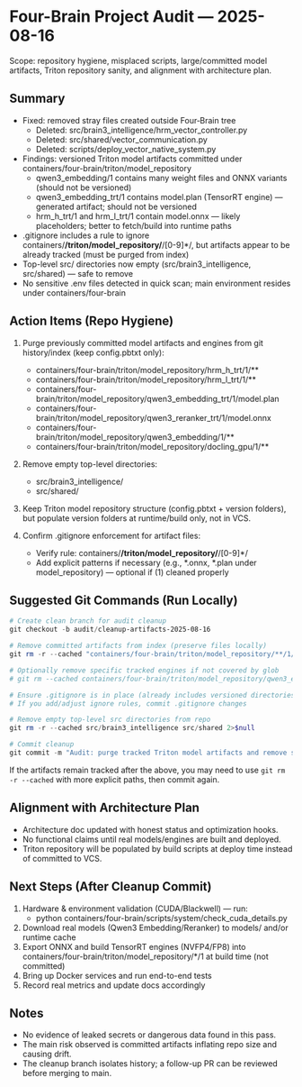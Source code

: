 # Four-Brain Project Audit — 2025-08-16

Scope: repository hygiene, misplaced scripts, large/committed model artifacts, Triton repository sanity, and alignment with architecture plan.

## Summary
- Fixed: removed stray files created outside Four‑Brain tree
  - Deleted: src/brain3_intelligence/hrm_vector_controller.py
  - Deleted: src/shared/vector_communication.py
  - Deleted: scripts/deploy_vector_native_system.py
- Findings: versioned Triton model artifacts committed under containers/four-brain/triton/model_repository
  - qwen3_embedding/1 contains many weight files and ONNX variants (should not be versioned)
  - qwen3_embedding_trt/1 contains model.plan (TensorRT engine) — generated artifact; should not be versioned
  - hrm_h_trt/1 and hrm_l_trt/1 contain model.onnx — likely placeholders; better to fetch/build into runtime paths
- .gitignore includes a rule to ignore containers/**/triton/model_repository/**/[0-9]*/, but artifacts appear to be already tracked (must be purged from index)
- Top-level src/ directories now empty (src/brain3_intelligence, src/shared) — safe to remove
- No sensitive .env files detected in quick scan; main environment resides under containers/four-brain

## Action Items (Repo Hygiene)
1) Purge previously committed model artifacts and engines from git history/index (keep config.pbtxt only):
   - containers/four-brain/triton/model_repository/hrm_h_trt/1/**
   - containers/four-brain/triton/model_repository/hrm_l_trt/1/**
   - containers/four-brain/triton/model_repository/qwen3_embedding_trt/1/model.plan
   - containers/four-brain/triton/model_repository/qwen3_reranker_trt/1/model.onnx
   - containers/four-brain/triton/model_repository/qwen3_embedding/1/**
   - containers/four-brain/triton/model_repository/docling_gpu/1/**

2) Remove empty top-level directories:
   - src/brain3_intelligence/
   - src/shared/

3) Keep Triton model repository structure (config.pbtxt + version folders), but populate version folders at runtime/build only, not in VCS.

4) Confirm .gitignore enforcement for artifact files:
   - Verify rule: containers/**/triton/model_repository/**/[0-9]*/
   - Add explicit patterns if necessary (e.g., *.onnx, *.plan under model_repository) — optional if (1) cleaned properly

## Suggested Git Commands (Run Locally)
```powershell
# Create clean branch for audit cleanup
git checkout -b audit/cleanup-artifacts-2025-08-16

# Remove committed artifacts from index (preserve files locally)
git rm -r --cached "containers/four-brain/triton/model_repository/**/1/*"

# Optionally remove specific tracked engines if not covered by glob
# git rm --cached containers/four-brain/triton/model_repository/qwen3_embedding_trt/1/model.plan

# Ensure .gitignore is in place (already includes versioned directories rule)
# If you add/adjust ignore rules, commit .gitignore changes

# Remove empty top-level src directories from repo
git rm -r --cached src/brain3_intelligence src/shared 2>$null

# Commit cleanup
git commit -m "Audit: purge tracked Triton model artifacts and remove stray src dirs"
```

If the artifacts remain tracked after the above, you may need to use `git rm -r --cached` with more explicit paths, then commit again.

## Alignment with Architecture Plan
- Architecture doc updated with honest status and optimization hooks.
- No functional claims until real models/engines are built and deployed.
- Triton repository will be populated by build scripts at deploy time instead of committed to VCS.

## Next Steps (After Cleanup Commit)
1) Hardware & environment validation (CUDA/Blackwell) — run:
   - python containers/four-brain/scripts/system/check_cuda_details.py
2) Download real models (Qwen3 Embedding/Reranker) to models/ and/or runtime cache
3) Export ONNX and build TensorRT engines (NVFP4/FP8) into containers/four-brain/triton/model_repository/*/1 at build time (not committed)
4) Bring up Docker services and run end-to-end tests
5) Record real metrics and update docs accordingly

## Notes
- No evidence of leaked secrets or dangerous data found in this pass.
- The main risk observed is committed artifacts inflating repo size and causing drift.
- The cleanup branch isolates history; a follow-up PR can be reviewed before merging to main.

